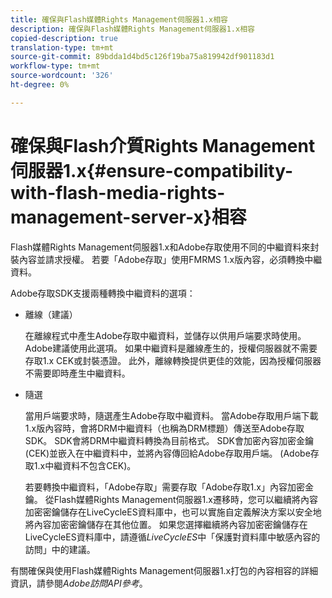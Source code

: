 ```yaml
---
title: 確保與Flash媒體Rights Management伺服器1.x相容
description: 確保與Flash媒體Rights Management伺服器1.x相容
copied-description: true
translation-type: tm+mt
source-git-commit: 89bdda1d4bd5c126f19ba75a819942df901183d1
workflow-type: tm+mt
source-wordcount: '326'
ht-degree: 0%

---
```



# 確保與Flash介質Rights Management伺服器1.x{#ensure-compatibility-with-flash-media-rights-management-server-x}相容

Flash媒體Rights Management伺服器1.x和Adobe存取使用不同的中繼資料來封裝內容並請求授權。 若要「Adobe存取」使用FMRMS 1.x版內容，必須轉換中繼資料。

Adobe存取SDK支援兩種轉換中繼資料的選項：

* 離線（建議）

   在離線程式中產生Adobe存取中繼資料，並儲存以供用戶端要求時使用。 Adobe建議使用此選項。 如果中繼資料是離線產生的，授權伺服器就不需要存取1.x CEK或封裝憑證。 此外，離線轉換提供更佳的效能，因為授權伺服器不需要即時產生中繼資料。

* 隨選

   當用戶端要求時，隨選產生Adobe存取中繼資料。 當Adobe存取用戶端下載1.x版內容時，會將DRM中繼資料（也稱為DRM標題）傳送至Adobe存取SDK。 SDK會將DRM中繼資料轉換為目前格式。 SDK會加密內容加密金鑰(CEK)並嵌入在中繼資料中，並將內容傳回給Adobe存取用戶端。 (Adobe存取1.x中繼資料不包含CEK)。

   若要轉換中繼資料，「Adobe存取」需要存取「Adobe存取1.x」內容加密金鑰。 從Flash媒體Rights Management伺服器1.x遷移時，您可以繼續將內容加密密鑰儲存在LiveCycleES資料庫中，也可以實施自定義解決方案以安全地將內容加密密鑰儲存在其他位置。 如果您選擇繼續將內容加密密鑰儲存在LiveCycleES資料庫中，請遵循&#x200B;*LiveCycleES*&#x200B;中「保護對資料庫中敏感內容的訪問」中的建議。

有關確保與使用Flash媒體Rights Management伺服器1.x打包的內容相容的詳細資訊，請參閱&#x200B;*Adobe訪問API參考*。
